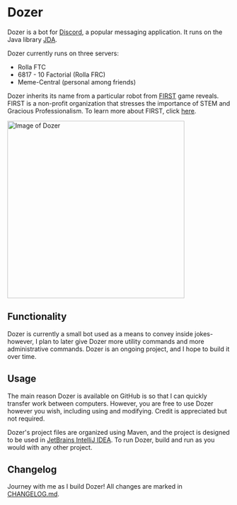 # Dozer
Dozer is a bot for [Discord](https://discordapp.com/), a popular messaging application. It runs on the Java library [JDA](https://github.com/DV8FromTheWorld/JDA).

Dozer currently runs on three servers:
- Rolla FTC
- 6817 - 10 Factorial (Rolla FRC)
- Meme-Central (personal among friends)

Dozer inherits its name from a particular robot from [FIRST](https://www.firstinspires.org/) game reveals. FIRST is a non-profit organization that stresses the importance of STEM and Gracious Professionalism. To learn more about FIRST, click [here](https://www.firstinspires.org/about/vision-and-mission).

<img alt = "Image of Dozer" src = "https://www.chiefdelphi.com/media/img/fcb/fcb3fca9d616a942d69fbef451686d05_l.jpg"
 height = 400/>

## Functionality

Dozer is currently a small bot used as a means to convey inside jokes- however, I plan to later give Dozer more utility commands and more administrative commands. Dozer is an ongoing project, and I hope to build it over time.


## Usage

The main reason Dozer is available on GitHub is so that I can quickly transfer work between computers. However, you are free to use Dozer however you wish, including using and modifying. Credit is appreciated but not required.

Dozer's project files are organized using Maven, and the project is designed to be used in [JetBrains IntelliJ IDEA](https://www.jetbrains.com/idea/). To run Dozer, build and run as you would with any other project. 


## Changelog

Journey with me as I build Dozer! All changes are marked in [CHANGELOG.md](https://github.com/FusionForScience/DozerDiscord/blob/master/CHANGELOG.md).
